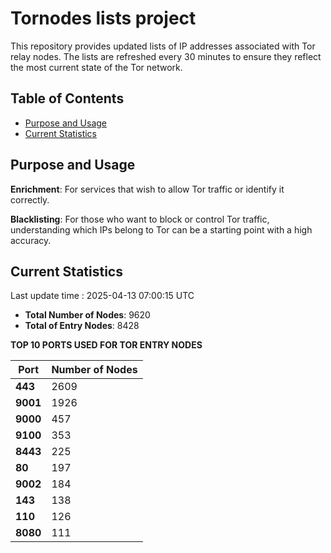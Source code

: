 # Tornodes lists project

This repository provides updated lists of IP addresses associated with Tor relay nodes. The lists are refreshed every 30 minutes to ensure they reflect the most current state of the Tor network.

## Table of Contents

- [Purpose and Usage](#purpose-and-usage)
- [Current Statistics](#current-statistics)


## Purpose and Usage

**Enrichment**: For services that wish to allow Tor traffic or identify it correctly.

**Blacklisting**: For those who want to block or control Tor traffic, understanding which IPs belong to Tor can be a starting point with a high accuracy.

## Current Statistics

Last update time : 2025-04-13 07:00:15 UTC

- **Total Number of Nodes**: 9620
- **Total of Entry Nodes**: 8428

**TOP 10 PORTS USED FOR TOR ENTRY NODES**

| **Port** | **Number of Nodes** |
|------|-----------------|
| **443**   | 2609  |
| **9001**   | 1926  |
| **9000**   | 457  |
| **9100**   | 353  |
| **8443**   | 225  |
| **80**   | 197  |
| **9002**   | 184  |
| **143**   | 138  |
| **110**   | 126  |
| **8080**   | 111  |

